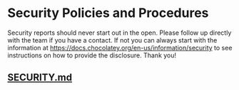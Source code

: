 # Security Policies and Procedures

Security reports should never start out in the open. Please follow up directly
with the team if you have a contact. If not you can always start with the
information at https://docs.chocolatey.org/en-us/information/security to see
instructions on how to provide the disclosure. Thank you!

## [SECURITY.md](https://github.com/chocolatey/.github/files/12709407/SECURITY.md)
